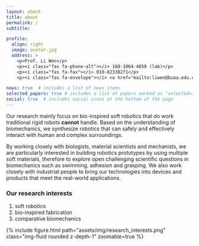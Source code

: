 ```yaml
---
layout: about
title: about
permalink: /
subtitle:

profile:
  align: right
  image: avatar.jpg
  address: >
    <p>Prof. Li Wen</p>
    <p><i class="fas fa-phone-alt"></i> 188-1064-4650 (lab)</p>
    <p><i class="fas fa-fax"></i> 010-82338271</p>
    <p><i class="fas fa-envelope"></i> <a href="mailto:liwen@buaa.edu.cn">liwen@buaa.edu.cn</a></p>

news: true  # includes a list of news items
selected_papers: true # includes a list of papers marked as "selected={true}"
social: true  # includes social icons at the bottom of the page
---
```


Our research mainly focus on bio-inspired soft robotics that do work traditional rigid robots **cannot** handle. Based on the understanding of biomechanics, we synthesize robotics that can safely and effectively interact with human and complex surroundings.

By working closely with biologists, material scientists and mechanists, we are particularly interested in building robotics prototypes by using multiple soft materials, therefore to explore open challenging scientific questions in biomechanics such as swimming, adhesion and grasping. We also work closely with industrial people to bring our technologies into devices and products that meet the real-world applications.

### Our research interests

1. soft robotics
2. bio-inspired fabrication
3. comparative biomechanics

{% include figure.html path="assets/img/research_interests.png" class="img-fluid rounded z-depth-1" zoomable=true %}
